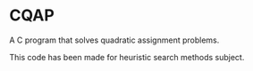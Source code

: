 # CQAP
A C program that solves quadratic assignment problems. 

This code has been made for heuristic search methods subject.
